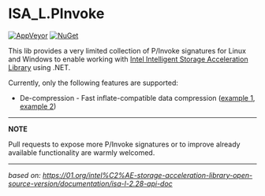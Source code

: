# ISA_L.PInvoke

[![AppVeyor](https://ci.appveyor.com/api/projects/status/j3ci6s0ebf43ypfa/branch/main?svg=true)](https://ci.appveyor.com/project/Apollo3zehn/isa-l-pinvoke)
[![NuGet](https://img.shields.io/nuget/vpre/Intrinsics.ISA-L.PInvoke.svg?label=Nuget)](https://www.nuget.org/packages/Intrinsics.ISA-L.PInvoke)

This lib provides a very limited collection of P/Invoke signatures for Linux and Windows to enable working with [Intel Intelligent Storage Acceleration Library](https://github.com/intel/isa-l) using .NET.

Currently, only the following features are supported:
- De-compression - Fast inflate-compatible data compression ([example 1](https://github.com/Apollo3zehn/ISA-L.PInvoke/blob/main/tests/ISA-L.PInvoke.Tests/PInvokeTests.cs#L16), [example 2](https://github.com/intel/isa-l/blob/f980b366556d785ea7701a529c6d1c3b33d05502/programs/igzip_cli.c#L921-L944))

---
**NOTE**

Pull requests to expose more P/Invoke signatures or to improve already available functionality are warmly welcomed.

---

*based on: https://01.org/intel%C2%AE-storage-acceleration-library-open-source-version/documentation/isa-l-2.28-api-doc*